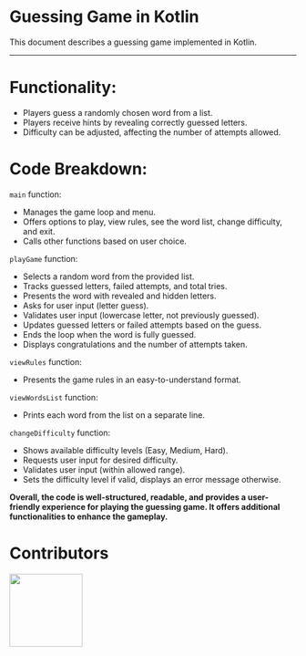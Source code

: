 # Guessing Game in Kotlin
This document describes a guessing game implemented in Kotlin.

---

# Functionality:

- Players guess a randomly chosen word from a list.
- Players receive hints by revealing correctly guessed letters.
- Difficulty can be adjusted, affecting the number of attempts allowed.

# Code Breakdown:
`main` function:

- Manages the game loop and menu.
- Offers options to play, view rules, see the word list, change difficulty, and exit.
- Calls other functions based on user choice.

`playGame` function:

- Selects a random word from the provided list.
- Tracks guessed letters, failed attempts, and total tries.
- Presents the word with revealed and hidden letters.
- Asks for user input (letter guess).
- Validates user input (lowercase letter, not previously guessed).
- Updates guessed letters or failed attempts based on the guess.
- Ends the loop when the word is fully guessed.
- Displays congratulations and the number of attempts taken.

`viewRules` function:

- Presents the game rules in an easy-to-understand format.

`viewWordsList` function:

- Prints each word from the list on a separate line.

`changeDifficulty` function:

- Shows available difficulty levels (Easy, Medium, Hard).
- Requests user input for desired difficulty.
- Validates user input (within allowed range).
- Sets the difficulty level if valid, displays an error message otherwise.

**Overall, the code is well-structured, readable, and provides a user-friendly experience for playing the guessing game. It offers additional functionalities to enhance the gameplay.**

# Contributors

<a href="https://github.com/staFF6773"><img src="https://avatars.githubusercontent.com/u/108166164?v=4" height="128" width="128" /></a>
